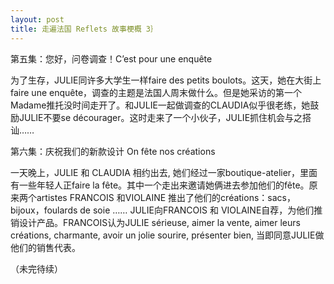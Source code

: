 ```yaml
---
layout: post
title: 走遍法国 Reflets 故事梗概 3｝
---
```




第五集：您好，问卷调查！C’est pour une enquête

为了生存，JULIE同许多大学生一样faire des petits boulots。这天，她在大街上faire une enquête，调查的主题是法国人周末做什么。但是她采访的第一个Madame推托没时间走开了。和JULIE一起做调查的CLAUDIA似乎很老练，她鼓励JULIE不要se décourager。这时走来了一个小伙子，JULIE抓住机会与之搭讪……

第六集：庆祝我们的新款设计 On fête nos créations

一天晚上，JULIE 和 CLAUDIA 相约出去, 她们经过一家boutique-atelier，里面有一些年轻人正faire la fête。其中一个走出来邀请她俩进去参加他们的fête。原来两个artistes FRANCOIS 和VIOLAINE 推出了他们的créations：sacs，bijoux，foulards de soie …… JULIE向FRANCOIS 和 VIOLAINE自荐，为他们推销设计产品。FRANCOIS认为JULIE sérieuse, aimer la vente, aimer leurs créations, charmante, avoir un jolie sourire, présenter bien, 当即同意JULIE做他们的销售代表。

（未完待续） 
